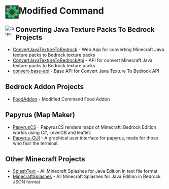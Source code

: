 
<!--
## Hi there 👋

**Here are some ideas to get you started:**

🙋‍♀️ A short introduction - what is your organization all about?
🌈 Contribution guidelines - how can the community get involved?
👩‍💻 Useful resources - where can the community find your docs? Is there anything else the community should know?
🍿 Fun facts - what does your team eat for breakfast?
🧙 Remember, you can do mighty things with the power of [Markdown](https://docs.github.com/github/writing-on-github/getting-started-with-writing-and-formatting-on-github/basic-writing-and-formatting-syntax)
-->

<div align="left" style="display: block; margin-left: auto; margin-right: auto;">  
  
  <img align="left" src="https://github.com/ModifiedCommand/.github/blob/main/profile/logo.png?raw=true" alt="logo" height="42" width="42">
  <h1>Modified Command</h1>
  
</div>

<div align="left" style="display: block; margin-left: auto; margin-right: auto;">  
  
  <img align="left" src="https://github.com/ModifiedCommand/ConvertJavaTextureToBedrock/blob/main/src/img/icon.svg?raw=true" alt="logo" height="32" width="32">
  <h2>Converting Java Texture Packs To Bedrock Projects</h2>
  
  - [ConvertJavaTextureToBedrock](https://github.com/ModifiedCommand/ConvertJavaTextureToBedrock) - Web App for converting Minecraft Java texture packs to Bedrock texture packs
- [ConvertJavaTextureToBedrockApi](https://github.com/ModifiedCommand/ConvertJavaTextureToBedrockApi) - API for convert Minecraft Java texture packs to Bedrock texture packs
- [convert-base-api](https://github.com/ModifiedCommand/convert-base-api) - Base API for Convert Java Texture To Bedrock API
  
</div>

## Bedrock Addon Projects
- [FoodAddon](https://github.com/ModifiedCommand/FoodAddon) - Modified Command Food Addon

## Papyrus (Map Maker)
- [PapyrusCS](https://github.com/ModifiedCommand/PapyrusCS) - PapyrusCS renders maps of Minecraft: Bedrock Edition worlds using C#, LevelDB and leaflet.
- [Papyrus-GUI](https://github.com/ModifiedCommand/Papyrus-GUI) - A graphical user interface for papyrus, made for those who fear the terminal.

## Other Minecraft Projects
- [SplashText](https://github.com/ModifiedCommand/SplashText) - All Minecraft Splashes for Java Edition in text file format
- [MinecraftSplashes](https://github.com/ModifiedCommand/MinecraftSplashes) - All Minecraft Splashes for Java Edition in Bedrock JSON format

